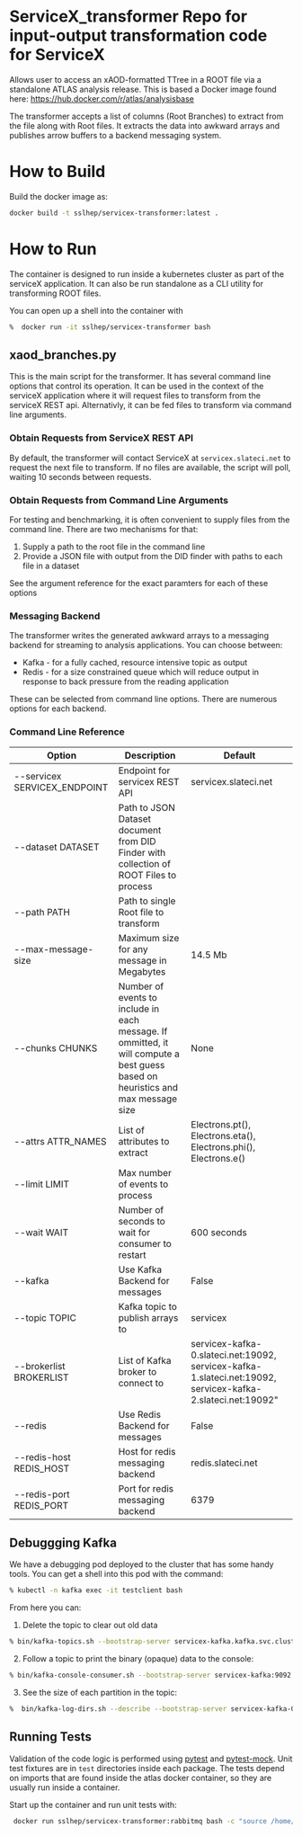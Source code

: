 # ServiceX_transformer Repo for input-output transformation code for ServiceX

Allows user to access an xAOD-formatted TTree in a ROOT file via a standalone
ATLAS analysis release. This is based a Docker image found here:
    https://hub.docker.com/r/atlas/analysisbase
    
The transformer accepts a list of columns (Root Branches) to extract from the 
file along with Root files. It extracts the data into awkward arrays and 
publishes arrow buffers to a backend messaging system.

# How to Build
Build the docker image as:
```bash
docker build -t sslhep/servicex-transformer:latest .
```

# How to Run
The container is designed to run inside a kubernetes cluster as part of the 
serviceX application. It can also be run standalone as a CLI utility for 
transforming ROOT files.

You can open up a shell into the container with

```bash
%  docker run -it sslhep/servicex-transformer bash         
```

## xaod_branches.py
This is the main script for the transformer. It has several command line options
that control its operation. It can be used in the context of the serviceX 
application where it will request files to transform from the serviceX REST api.
Alternativly, it can be fed files to transform via command line arguments.

### Obtain Requests from ServiceX REST API
By default, the transformer will contact ServiceX at `servicex.slateci.net`
to request the next file to transform. If no files are available, the 
script will poll, waiting 10 seconds between requests.

### Obtain Requests from Command Line Arguments
For testing and benchmarking, it is often convenient to supply files from the
command line. There are two mechanisms for that:

1. Supply a path to the root file in the command line
2. Provide a JSON file with output from the DID finder with paths to each file
in a dataset

See the argument reference for the exact paramters for each of these options

### Messaging Backend
The transformer writes the generated awkward arrays to a messaging backend for
streaming to analysis applications. You can choose between:
* Kafka - for a fully cached, resource intensive topic as output
* Redis - for a size constrained queue which will reduce output in response to 
back pressure from the reading application

These can be selected from command line options. There are numerous options for
each backend.

### Command Line Reference
|Option| Description | Default |
| ------ | ----------- | ------- |
| --servicex SERVICEX_ENDPOINT | Endpoint for servicex REST API | servicex.slateci.net  |
| --dataset DATASET | Path to JSON Dataset document from DID Finder with collection of ROOT Files to process | |
| --path PATH | Path to single Root file to transform | |
| --max-message-size | Maximum size for any message in Megabytes | 14.5 Mb |
| --chunks CHUNKS | Number of events to include in each message. If ommitted, it will compute a best guess based on heuristics and max message size | None |
| --attrs ATTR_NAMES | List of attributes to extract | Electrons.pt(), Electrons.eta(), Electrons.phi(), Electrons.e()|
| --limit LIMIT | Max number of events to process | |
| --wait WAIT | Number of seconds to wait for consumer to restart | 600 seconds|
| --kafka | Use Kafka Backend for messages | False |
| --topic TOPIC | Kafka topic to publish arrays to | servicex |
| --brokerlist BROKERLIST | List of Kafka broker to connect to | servicex-kafka-0.slateci.net:19092, servicex-kafka-1.slateci.net:19092, servicex-kafka-2.slateci.net:19092" |                      
| --redis| Use Redis Backend for messages | False |
| --redis-host REDIS_HOST | Host for redis messaging backend | redis.slateci.net |
| --redis-port REDIS_PORT | Port for redis messaging backend | 6379 |


## Debuggging Kafka
We have a debugging pod deployed to the cluster that has some handy tools.
You can get a shell into this pod with the command:
```bash
% kubectl -n kafka exec -it testclient bash
```

From here you can:
1. Delete the topic to clear out old data 
```bash
% bin/kafka-topics.sh --bootstrap-server servicex-kafka.kafka.svc.cluster.local:9092  --delete --topic servicex 
```
2. Follow a topic to print the binary (opaque) data to the console:
```bash
% bin/kafka-console-consumer.sh --bootstrap-server servicex-kafka:9092 --topic servicex
```
3. See the size of each partition in the topic:
```bash
%  bin/kafka-log-dirs.sh --describe --bootstrap-server servicex-kafka-0.slateci.net:19092 --topic-list servicex | grep '{' | jq '.brokers[].logDirs[].partitions[].size' | grep '^[^0]'
```

## Running Tests
Validation of the code logic is performed using 
[pytest](https://docs.pytest.org/en/latest/) and 
[pytest-mock](https://github.com/pytest-dev/pytest-mock). Unit test fixtures are
in `test` directories inside each package. The tests depend on imports that 
are found inside the atlas docker container, so they are usually run inside 
a container. 

Start up the container and run unit tests with:
```bash
 docker run sslhep/servicex-transformer:rabbitmq bash -c "source /home/atlas/.bashrc && pytest --rootdir /home/atlas -s"
```

